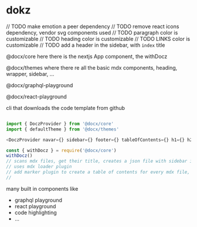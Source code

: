 # dokz






// TODO make emotion a peer dependency
// TODO remove react icons dependency, vendor svg components used
// TODO paragraph color is customizable
// TODO heading color is customizable
// TODO LINKS color is customizable
// TODO add a header in the sidebar, with `index` title


@docx/core
here there is the nextjs App component, the withDocz

@docx/themes
where there re all the basic mdx components, heading, wrapper, sidebar, ...

@docx/graphql-playground

@docx/react-playground

cli that downloads the code template from github




```js

import { DoczProvider } from '@docx/core'
import { defaultTheme } from '@docx/themes'

<DoczProvider navar={} sidebar={} footer={} tableOfContents={} h1={} h2={} {...defaultTheme} />

```


```js
const { withDocz } = require('@docx/core')
withDocz()
// scans mdx files, get their title, creates a json file with sidebar info
// uses mdx loader plugin
// add marker plugin to create a table of contents for every mdx file, inject this toc in an exported meta of the mdx file
// 
```

many built in components like

- graphql playground
- react playground
- code highlighting
- ...
